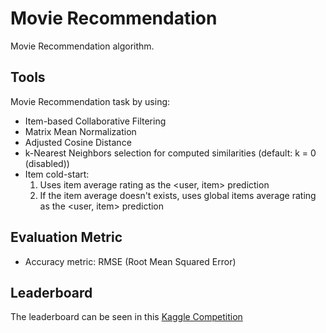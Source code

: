 # Movie Recommendation

Movie Recommendation algorithm.

## Tools

Movie Recommendation task by using:

- Item-based Collaborative Filtering
- Matrix Mean Normalization
- Adjusted Cosine Distance
- k-Nearest Neighbors selection for computed similarities (default: k = 0 (disabled))
- Item cold-start:
  1. Uses item average rating as the <user, item> prediction
  2. If the item average doesn't exists, uses global items average rating as the <user, item> prediction
  
## Evaluation Metric
  
- Accuracy metric: RMSE (Root Mean Squared Error)

## Leaderboard

The leaderboard can be seen in this [Kaggle Competition](https://www.kaggle.com/c/recsys-20191-cfmr/leaderboard)
